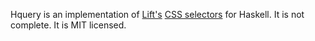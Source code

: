 Hquery is an implementation of [Lift's][1] [CSS selectors][2] for Haskell. It
is not complete. It is MIT licensed.

  [1]: http://liftweb.net
  [2]: http://simply.liftweb.net/index-7.10.html
